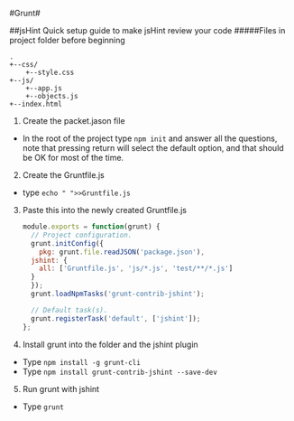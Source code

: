 #Grunt#

##jsHint
Quick setup guide to make jsHint review your code
#####Files in project folder before beginning
```
.
+--css/
    +--style.css
+--js/
    +--app.js
    +--objects.js
+--index.html
```

1. Create the packet.jason file
  * In the root of the project type `npm init` and answer all the questions, note that pressing return will select the default option, and that should be OK for most of the time.
2. Create the Gruntfile.js
  * type `echo " ">>Gruntfile.js`
3. Paste this into the newly created Gruntfile.js
    ```js
    module.exports = function(grunt) {
      // Project configuration.
      grunt.initConfig({
        pkg: grunt.file.readJSON('package.json'),
      jshint: {
        all: ['Gruntfile.js', 'js/*.js', 'test/**/*.js']
      }
      });
      grunt.loadNpmTasks('grunt-contrib-jshint');
    
      // Default task(s).
      grunt.registerTask('default', ['jshint']);
    };
    ```
4. Install grunt into the folder and the jshint plugin
  * Type `npm install -g grunt-cli`
  * Type `npm install grunt-contrib-jshint --save-dev`
5. Run grunt with jshint
  * Type `grunt`
